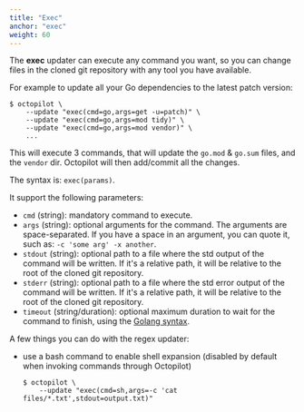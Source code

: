 ```yaml
---
title: "Exec"
anchor: "exec"
weight: 60
---
```


The **exec** updater can execute any command you want, so you can change files in the cloned git repository with any tool you have available.

For example to update all your Go dependencies to the latest patch version:

```
$ octopilot \
    --update "exec(cmd=go,args=get -u=patch)" \
    --update "exec(cmd=go,args=mod tidy)" \
    --update "exec(cmd=go,args=mod vendor)" \
    ...
```

This will execute 3 commands, that will update the `go.mod` & `go.sum` files, and the `vendor` dir. Octopilot will then add/commit all the changes.

The syntax is: `exec(params)`.

It support the following parameters:

- `cmd` (string): mandatory command to execute.
- `args` (string): optional arguments for the command. The arguments are space-separated. If you have a space in an argument, you can quote it, such as: `-c 'some arg' -x another`.
- `stdout` (string): optional path to a file where the std output of the command will be written. If it's a relative path, it will be relative to the root of the cloned git repository.
- `stderr` (string): optional path to a file where the std error output of the command will be written. If it's a relative path, it will be relative to the root of the cloned git repository.
- `timeout` (string/duration): optional maximum duration to wait for the command to finish, using the [Golang syntax](https://golang.org/pkg/time/#ParseDuration).

A few things you can do with the regex updater:

- use a bash command to enable shell expansion (disabled by default when invoking commands through Octopilot)
    ```
    $ octopilot \
        --update "exec(cmd=sh,args=-c 'cat files/*.txt',stdout=output.txt)"
    ```
